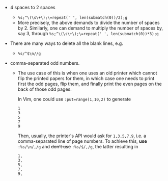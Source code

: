 
- 4 spaces to 2 spaces
  - `%s;^\(\s\+\);\=repeat(' ', len(submatch(0))/2);g`
  - More precisely, the above demands to divide the number of spaces by 2.
    Similarly, one can demand to multiply the number of spaces by, say 3, through
    `%s;^\(\s\+\);\=repeat(' ', len(submatch(0))*3);g`

- There are many ways to delete all the blank lines, e.g.
  - `%s/^$\n//g`
- comma-separated odd numbers.
  - The use case of this is when one uses an old printer which cannot flip the
    printed papers for them, in which case one needs to print first the odd
    pages, flip them, and finally print the even pages on the back of those
    odd pages.
    
    In Vim, one could use `:put=range(1,10,2)` to generate
    ```
    1
    3
    5
    7
    9
    ```
    Then, usually, the printer's API would ask for `1,3,5,7,9`, i.e.
    a comma-separated line of page numbers. To achieve this, **use**
    `:%s/\n/,/g` and <s>don't use</s> `:%s/$/,/g`, the latter resulting in
    ```
    1,
    3,
    5,
    7,
    9,
    ```
